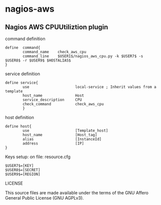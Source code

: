 # nagios-aws
## Nagios AWS CPUUtiliztion plugin

command definition
```
define  command{
        command_name    check_aws_cpu
        command_line    $USER1$/nagios_aws_cpu.py -k $USER7$ -s $USER8$ -r $USER9$ $HOSTALIAS$
}
```

service definition
```
define service{
        use                     local-service ; Inherit values from a template
        host_name               Host
        service_description     CPU
        check_command           check_aws_cpu
        }
```

host definition
```
define host{
        use                     [Template_host]
        host_name               [Host_tag]
        alias                   [InstanceId]
        address                 [IP]
}
```

Keys setup: on file: resource.cfg
```
$USER7$=[KEY]
$USER8$=[SECRET]
$USER9$=[REGION]
```

LICENSE

This source files are made available under the terms of the GNU Affero General Public License (GNU AGPLv3).
